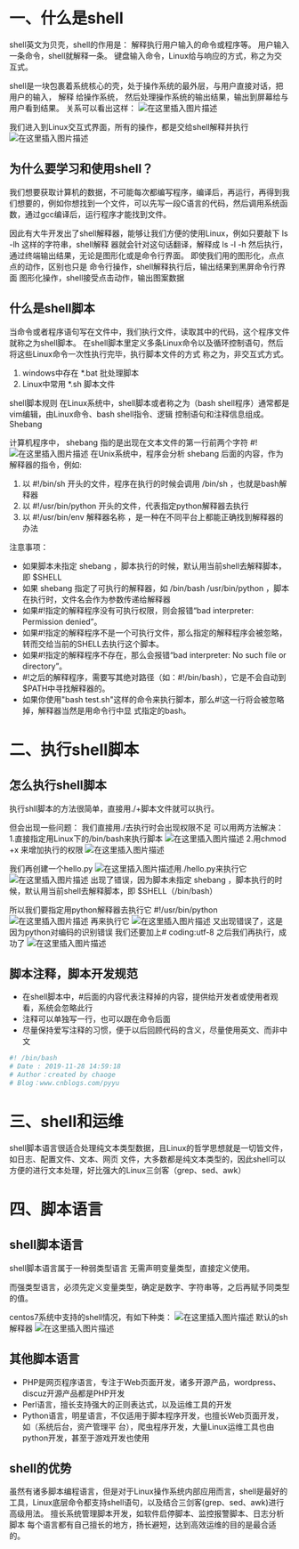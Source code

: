 # 一、什么是shell
shell英文为贝壳，shell的作⽤是：
解释执⾏⽤户输⼊的命令或程序等。
⽤户输⼊⼀条命令，shell就解释⼀条。
键盘输⼊命令，Linux给与响应的⽅式，称之为交互式。

shell是⼀块包裹着系统核⼼的壳，处于操作系统的最外层，与⽤户直接对话，把⽤户的输⼊， 解释 给操作系统，
然后处理操作系统的输出结果，输出到屏幕给与⽤户看到结果。
关系可以看出这样：
![在这里插入图片描述](https://img-blog.csdnimg.cn/0b279f8f13cc41029e7a5d8c6f406795.png)

我们进⼊到Linux交互式界⾯，所有的操作，都是交给shell解释并执⾏
![在这里插入图片描述](https://img-blog.csdnimg.cn/409af4deaaf34b63a65b00d9885d315d.png)

## 为什么要学习和使用shell？
我们想要获取计算机的数据，不可能每次都编写程序，编译后，再运⾏，再得到我们想要的，例如你想找到⼀个⽂件，可以先写⼀段C语⾔的代码，然后调⽤系统函数，通过gcc编译后，运⾏程序才能找到⽂件。

因此有⼤⽜开发出了shell解释器，能够让我们⽅便的使⽤Linux，例如只要敲下 ls -lh 这样的字符串，shell解释
器就会针对这句话翻译，解释成 ls -l -h 然后执⾏，通过终端输出结果，⽆论是图形化或是命令⾏界⾯。
即使我们⽤的图形化，点点点的动作，区别也只是
命令⾏操作，shell解释执⾏后，输出结果到⿊屏命令⾏界⾯
图形化操作，shell接受点击动作，输出图案数据

## 什么是shell脚本 
当命令或者程序语句写在⽂件中，我们执⾏⽂件，读取其中的代码，这个程序⽂件就称之为shell脚本。
在shell脚本⾥定义多条Linux命令以及循环控制语句，然后将这些Linux命令⼀次性执⾏完毕，执⾏脚本⽂件的⽅式
称之为，⾮交互式⽅式。

 1. windows中存在 *.bat 批处理脚本
 2. Linux中常⽤ *.sh 脚本⽂件


shell脚本规则
在Linux系统中，shell脚本或者称之为（bash shell程序）通常都是vim编辑，由Linux命令、bash shell指令、逻辑
控制语句和注释信息组成。
Shebang 

计算机程序中， shebang 指的是出现在⽂本⽂件的第⼀⾏前两个字符 #!
![在这里插入图片描述](https://img-blog.csdnimg.cn/7e6cc4fa58ee4e69ac58b663822ce150.png)
在Unix系统中，程序会分析 shebang 后⾯的内容，作为解释器的指令，例如:
 1. 以 #!/bin/sh 开头的⽂件，程序在执⾏的时候会调⽤ /bin/sh ，也就是bash解释器
 2. 以 #!/usr/bin/python 开头的⽂件，代表指定python解释器去执⾏
 3. 以 #!/usr/bin/env 解释器名称 ，是⼀种在不同平台上都能正确找到解释器的办法

注意事项：
 - 如果脚本未指定 shebang ，脚本执⾏的时候，默认⽤当前shell去解释脚本，即 $SHELL
 - 如果 shebang 指定了可执⾏的解释器，如 /bin/bash /usr/bin/python
   ，脚本在执⾏时，⽂件名会作为参数传递给解释器
 - 如果#!指定的解释程序没有可执⾏权限，则会报错“bad interpreter: Permission denied”。
 - 如果#!指定的解释程序不是⼀个可执⾏⽂件，那么指定的解释程序会被忽略，转⽽交给当前的SHELL去执⾏这个脚本。
 - 如果#!指定的解释程序不存在，那么会报错“bad interpreter: No such file or directory”。
 - #!之后的解释程序，需要写其绝对路径（如：#!/bin/bash），它是不会⾃动到$PATH中寻找解释器的。
 - 如果你使⽤"bash test.sh"这样的命令来执⾏脚本，那么#!这⼀⾏将会被忽略掉，解释器当然是⽤命令⾏中显 式指定的bash。

# 二、执行shell脚本
## 怎么执行shell脚本
执行shll脚本的方法很简单，直接用./+脚本文件就可以执行。

但会出现一些问题：
我们直接用./去执行时会出现权限不足
可以用两方法解决：
1.直接指定用Linux下的/bin/bash来执行脚本
![在这里插入图片描述](https://img-blog.csdnimg.cn/a312a5db21f341a8bf6a55a8bf7d58d6.png)
2.用chmod +x 来增加执行的权限
![在这里插入图片描述](https://img-blog.csdnimg.cn/6c7da74cede2470ba5644e7f99c54944.png)

我们再创建一个hello.py
![在这里插入图片描述](https://img-blog.csdnimg.cn/9958cde8e81746e5a8fd960f15c248d3.png)用./hello.py来执行它
![在这里插入图片描述](https://img-blog.csdnimg.cn/1c0e995fbc9e4fae9a54c56c31405185.png)
出现了错误，因为脚本未指定 shebang ，脚本执⾏的时候，默认⽤当前shell去解释脚本，即 $SHELL（/bin/bash）

所以我们要指定用python解释器去执行它
#!/usr/bin/python
![在这里插入图片描述](https://img-blog.csdnimg.cn/939668620e9a4605a60909417f81c246.png)
再来执行它
![在这里插入图片描述](https://img-blog.csdnimg.cn/2a41404028604a2db34cae9395001878.png)
又出现错误了，这是因为python对编码的识别错误
我们还要加上# coding:utf-8
之后我们再执行，成功了
![在这里插入图片描述](https://img-blog.csdnimg.cn/9626e0c783cd49128dbf4fe904ad49c9.png)

## 脚本注释，脚本开发规范 

 - 在shell脚本中，#后⾯的内容代表注释掉的内容，提供给开发者或使⽤者观看，系统会忽略此⾏
 - 注释可以单独写⼀⾏，也可以跟在命令后⾯
 - 尽量保持爱写注释的习惯，便于以后回顾代码的含义，尽量使⽤英⽂、⽽⾮中⽂
```powershell
#! /bin/bash
# Date : 2019-11-28 14:59:18
# Author：created by chaoge
# Blog：www.cnblogs.com/pyyu
```

# 三、shell和运维
shell脚本语⾔很适合处理纯⽂本类型数据，且Linux的哲学思想就是⼀切皆⽂件，如⽇志、配置⽂件、⽂本、⽹⻚
⽂件，⼤多数都是纯⽂本类型的，因此shell可以⽅便的进⾏⽂本处理，好⽐强⼤的Linux三剑客（grep、sed、awk）


# 四、脚本语言
## shell脚本语言

shell脚本语⾔属于⼀种弱类型语⾔ ⽆需声明变量类型，直接定义使⽤。

而强类型语⾔，必须先定义变量类型，确定是数字、字符串等，之后再赋予同类型的值。

centos7系统中⽀持的shell情况，有如下种类：
![在这里插入图片描述](https://img-blog.csdnimg.cn/3b8fcd6711674f3c8237d1489bd2d8c1.png)
默认的sh解释器
![在这里插入图片描述](https://img-blog.csdnimg.cn/eca8aab12bf3495aa343483577b8bd5d.png)

## 其他脚本语言

 - PHP是⽹⻚程序语⾔，专注于Web⻚⾯开发，诸多开源产品，wordpress、discuz开源产品都是PHP开发
 - Perl语⾔，擅⻓⽀持强⼤的正则表达式，以及运维⼯具的开发
 - Python语⾔，明星语⾔，不仅适⽤于脚本程序开发，也擅⻓Web⻚⾯开发，如（系统后台，资产管理平
   台），爬⾍程序开发，⼤量Linux运维⼯具也由python开发，甚⾄于游戏开发也使⽤

## shell的优势 
虽然有诸多脚本编程语⾔，但是对于Linux操作系统内部应⽤⽽⾔，shell是最好的⼯具，Linux底层命令都⽀持shell语句，以及结合三剑客(grep、sed、awk)进⾏⾼级⽤法。
擅⻓系统管理脚本开发，如软件启停脚本、监控报警脚本、⽇志分析脚本
每个语⾔都有⾃⼰擅⻓的地⽅，扬⻓避短，达到⾼效运维的⽬的是最合适的。